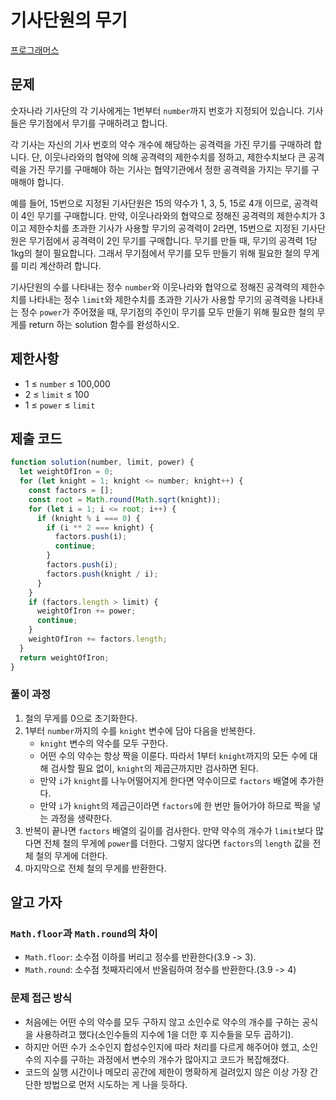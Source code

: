 # 기사단원의 무기

[프로그래머스](https://school.programmers.co.kr/learn/courses/30/lessons/136798)

## 문제

숫자나라 기사단의 각 기사에게는 1번부터 `number`까지 번호가 지정되어 있습니다. 기사들은 무기점에서 무기를 구매하려고 합니다.

각 기사는 자신의 기사 번호의 약수 개수에 해당하는 공격력을 가진 무기를 구매하려 합니다. 단, 이웃나라와의 협약에 의해 공격력의 제한수치를 정하고, 제한수치보다 큰 공격력을 가진 무기를 구매해야 하는 기사는 협약기관에서 정한 공격력을 가지는 무기를 구매해야 합니다.

예를 들어, 15번으로 지정된 기사단원은 15의 약수가 1, 3, 5, 15로 4개 이므로, 공격력이 4인 무기를 구매합니다. 만약, 이웃나라와의 협약으로 정해진 공격력의 제한수치가 3이고 제한수치를 초과한 기사가 사용할 무기의 공격력이 2라면, 15번으로 지정된 기사단원은 무기점에서 공격력이 2인 무기를 구매합니다. 무기를 만들 때, 무기의 공격력 1당 1kg의 철이 필요합니다. 그래서 무기점에서 무기를 모두 만들기 위해 필요한 철의 무게를 미리 계산하려 합니다.

기사단원의 수를 나타내는 정수 `number`와 이웃나라와 협약으로 정해진 공격력의 제한수치를 나타내는 정수 `limit`와 제한수치를 초과한 기사가 사용할 무기의 공격력을 나타내는 정수 `power`가 주어졌을 때, 무기점의 주인이 무기를 모두 만들기 위해 필요한 철의 무게를 return 하는 solution 함수를 완성하시오.

## 제한사항

- 1 ≤ `number` ≤ 100,000
- 2 ≤ `limit` ≤ 100
- 1 ≤ `power` ≤ `limit`

## 제출 코드

```javascript
function solution(number, limit, power) {
  let weightOfIron = 0;
  for (let knight = 1; knight <= number; knight++) {
    const factors = [];
    const root = Math.round(Math.sqrt(knight));
    for (let i = 1; i <= root; i++) {
      if (knight % i === 0) {
        if (i ** 2 === knight) {
          factors.push(i);
          continue;
        }
        factors.push(i);
        factors.push(knight / i);
      }
    }
    if (factors.length > limit) {
      weightOfIron += power;
      continue;
    }
    weightOfIron += factors.length;
  }
  return weightOfIron;
}
```

### 풀이 과정

1. 철의 무게를 0으로 초기화한다.
2. 1부터 `number`까지의 수를 `knight` 변수에 담아 다음을 반복한다.
    - `knight` 변수의 약수를 모두 구한다.
    - 어떤 수의 약수는 항상 짝을 이룬다. 따라서 1부터 `knight`까지의 모든 수에 대해 검사할 필요 없이, `knight`의 제곱근까지만 검사하면 된다.
    - 만약 `i`가 `knight`를 나누어떨어지게 한다면 약수이므로 `factors` 배열에 추가한다.
    - 만약 `i`가 `knight`의 제곱근이라면 `factors`에 한 번만 들어가야 하므로 짝을 넣는 과정을 생략한다.
3. 반복이 끝나면 `factors` 배열의 길이를 검사한다. 만약 약수의 개수가 `limit`보다 많다면 전체 철의 무게에 `power`를 더한다. 그렇지 않다면 `factors`의 `length` 값을 전체 철의 무게에 더한다.
4. 마지막으로 전체 철의 무게를 반환한다.

## 알고 가자

### `Math.floor`과 `Math.round`의 차이

- `Math.floor`: 소수점 이하를 버리고 정수를 반환한다(3.9 -> 3).
- `Math.round`: 소수점 첫째자리에서 반올림하여 정수를 반환한다.(3.9 -> 4)

### 문제 접근 방식

- 처음에는 어떤 수의 약수를 모두 구하지 않고 소인수로 약수의 개수를 구하는 공식을 사용하려고 했다(소인수들의 지수에 1을 더한 후 지수들을 모두 곱하기).
- 하지만 어떤 수가 소수인지 합성수인지에 따라 처리를 다르게 해주어야 헸고, 소인수의 지수를 구하는 과정에서 변수의 개수가 많아지고 코드가 복잡해졌다.
- 코드의 실행 시간이나 메모리 공간에 제한이 명확하게 걸려있지 않은 이상 가장 간단한 방법으로 먼저 시도하는 게 나을 듯하다.
